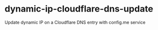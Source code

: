 # dynamic-ip-cloudflare-dns-update
Update dynamic IP on a Cloudflare DNS entry with config.me service
